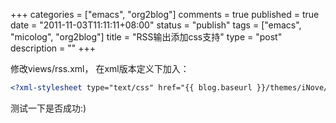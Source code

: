 +++
categories = ["emacs", "org2blog"]
comments = true
published = true
date = "2011-11-03T11:11:11+08:00"
status = "publish"
tags = ["emacs", "micolog", "org2blog"]
title = "RSS输出添加css支持"
type = "post"
description = ""
+++


修改views/rss.xml， 在xml版本定义下加入：

```xml
<?xml-stylesheet type="text/css" href="{{ blog.baseurl }}/themes/iNove/style.css" ?>
```

测试一下是否成功:) 
<!--more-->